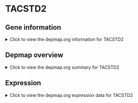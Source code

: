 <h1>TACSTD2</h1>

<h2>Gene information</h2>
<details>
  <summary>Click to view the depmap.org information for TACSTD2</summary>
  <p><a href="https://depmap.org/portal/gene/TACSTD2?tab=about" target="_BLANK">Open page in a new tab...</a></p>
  <iframe src="https://depmap.org/portal/gene/TACSTD2?tab=about" style="border:none;width:100%;height:800px"></iframe>
</details>

<h2>Depmap overview</h2>
<details>
  <summary>Click to view the depmap.org summary for TACSTD2</summary>
  <p><a href="https://depmap.org/portal/gene/TACSTD2?tab=overview" target="_BLANK">Open page in a new tab...</a></p>
  <iframe src="https://depmap.org/portal/gene/TACSTD2?tab=overview" style="border:none;width:100%;height:800px"></iframe>
</details>

<h2>Expression</h2>
<details>
  <summary>Click to view the depmap.org expression data for TACSTD2</summary>
  <p><a href="https://depmap.org/portal/gene/TACSTD2?tab=characterization" target="_BLANK">Open page in a new tab...</a></p>
  <iframe src="https://depmap.org/portal/gene/TACSTD2?tab=characterization" style="border:none;width:100%;height:800px"></iframe>
</details>


<!--
<h2>Reactome Pathway diagram</h2>
<details>
  <summary>Click to view the Reactome pathway for TACSTD2</summary>
  <p><a href="PURL" target="_BLANK">Open page in a new tab...</a></p>
  PNAME
</details>
-->


